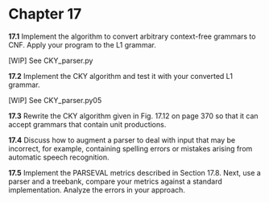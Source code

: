 # Chapter 17

__17.1__ Implement the algorithm to convert arbitrary context-free grammars to CNF. Apply your program to the L1 grammar.

[WIP] See CKY_parser.py

__17.2__ Implement the CKY algorithm and test it with your converted L1 grammar.

[WIP] See CKY_parser.py05

__17.3__ Rewrite the CKY algorithm given in Fig. 17.12 on page 370 so that it can accept grammars that contain unit productions.

__17.4__ Discuss how to augment a parser to deal with input that may be incorrect, for example, containing spelling errors or mistakes arising from automatic speech recognition.

__17.5__ Implement the PARSEVAL metrics described in Section 17.8. Next, use a parser and a treebank, compare your metrics against a standard implementation. Analyze the errors in your approach.
